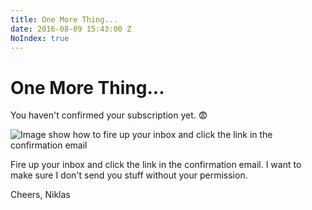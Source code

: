 ```yaml
---
title: One More Thing...
date: 2016-08-09 15:43:00 Z
NoIndex: true
---
```


# One More Thing...

You haven't confirmed your subscription yet. 😨

![Image show how to fire up your inbox and click the link in the confirmation email](/uploads/confirm-link_mail-mockup.svg)

Fire up your inbox and click the link in the confirmation email. I want to make sure I don't send you stuff without your permission.

Cheers,
Niklas
